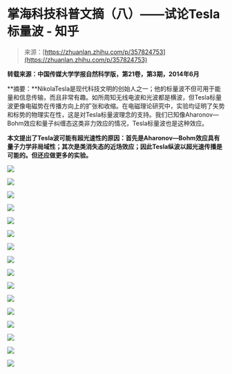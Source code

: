 <!--yml
category: 未分类
date: 2022-11-09 19:43:17
-->

# 掌海科技科普文摘（八）——试论Tesla标量波 - 知乎

> 来源：[https://zhuanlan.zhihu.com/p/357824753](https://zhuanlan.zhihu.com/p/357824753)

**转载来源：中国传媒大学学报自然科学版，第21卷，第3期，2014年6月**

**摘要：**NikolaTesla是现代科技文明的创始人之一；他的标量波不但可用于能量和信息传输，而且非常有趣。如所周知无线电波和光波都是横波，但Tesla标量波更像电磁势在传播方向上的扩张和收缩。在电磁理论研究中，实验均证明了矢势和标势的物理实在性，这是对Tesla标量波理念的支持。我们已知像Aharonov—Bohm效应和量子纠缠态这类非力效应的情况，Tesla标量波也是这种效应。

**本文提出了Tesla波可能有超光速性的原因：首先是Aharonov—Bohm效应具有量子力学非局域性；其次是类消失态的近场效应；因此Tesla纵波以超光速传播是可能的。但还应做更多的实验。**



![](img/affa9b067abae1c6fbcee501281c0d60.png)

![](img/472440f9f2870036e2b81d2c415e9b0e.png)



![](img/a644c118df27bcb30d2d99a4458831f9.png)

![](img/c1aa76f0929e0a3980d499128a032d1e.png)



![](img/674e5392e7ee1e73836fa396deea63c9.png)

![](img/757f6a66846d4bda58dfcd84e9cb891b.png)



![](img/9d76f8e3057c76aecca5e765d08c08b8.png)

![](img/f6c91f9ef1c0559692f48c3d563dbf7e.png)



![](img/c73cc2b6020ad79076750ad073054bf3.png)

![](img/2873962b0d0b30170cdfa00fd6afd20d.png)



![](img/ca76697dc03c5d53db631843bfe3a0f4.png)

![](img/7544497588c934dc0b717ace7d9d22c5.png)



![](img/8afe053922f273caa870c968944be597.png)

![](img/5693d5da3b40be8b7fff8e5be0b5f6c3.png)



![](img/19b76780f36febc58aa4d8f16e60329d.png)

![](img/f6c91f9ef1c0559692f48c3d563dbf7e.png)